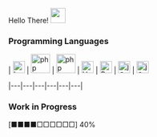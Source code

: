 Hello There! <img src="https://media.giphy.com/media/WUlplcMpOCEmTGBtBW/giphy.gif" width="30">

### Programming Languages

| [<img src="https://cdn.svgporn.com/logos/laravel.svg" alt="Laravel" width="24">](https://laravel.com/) | [<img src="https://cdn.svgporn.com/logos/php.svg" alt="php" width="38">](https://php.net/) | [<img src="https://cdn.svgporn.com/logos/cakephp.svg" alt="php" width="38">](https://cakephp.org/) | [<img src="https://cdn.svgporn.com/logos/vue.svg" alt="Vue" width="24">](https://vuejs.org/) | [<img src="https://cdn.svgporn.com/logos/bootstrap.svg" alt="Bootstrap" width="24">](https://getbootstrap.com/) | [<img src="https://cdn.svgporn.com/logos/javascript.svg" alt="jQuery" width="24">](https://jquery.com/) | [<img src="https://cdn.svgporn.com/logos/jquery.svg" alt="jQuery" width="24">](https://jquery.com/)

|---|---|---|---|---|---|


### Work in Progress 

[■■■■□□□□□□] 40%
